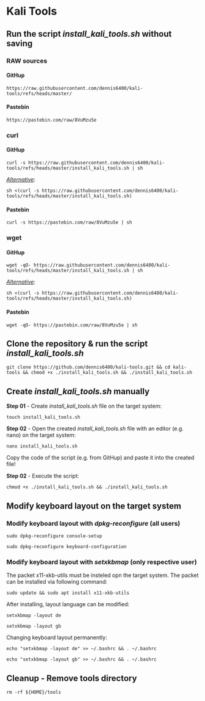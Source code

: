 # Kali Tools

## Run the script *install_kali_tools.sh* without saving
 
### RAW sources

#### GitHup

```shell
https://raw.githubusercontent.com/dennis6400/kali-tools/refs/heads/master/
```

#### Pastebin

```shell
https://pastebin.com/raw/8VuMzu5e
```

### curl

#### GitHup

```shell
curl -s https://raw.githubusercontent.com/dennis6400/kali-tools/refs/heads/master/install_kali_tools.sh | sh 
```

*<u>Alternative</u>*:

```shell
sh <(curl -s https://raw.githubusercontent.com/dennis6400/kali-tools/refs/heads/master/install_kali_tools.sh)
```

#### Pastebin

```shell
curl -s https://pastebin.com/raw/8VuMzu5e | sh 
```

### wget

#### GitHup

```shell
wget -qO- https://raw.githubusercontent.com/dennis6400/kali-tools/refs/heads/master/install_kali_tools.sh | sh
```

*<u>Alternative</u>*:

```shell
sh <(curl -s https://raw.githubusercontent.com/dennis6400/kali-tools/refs/heads/master/install_kali_tools.sh)
```

#### Pastebin

```shell
wget -qO- https://pastebin.com/raw/8VuMzu5e | sh 
```

## Clone the repository & run the script *install_kali_tools.sh*

```shell
git clone https://github.com/dennis6400/kali-tools.git && cd kali-tools && chmod +x ./install_kali_tools.sh && ./install_kali_tools.sh
```

## Create *install_kali_tools.sh* manually

**Step 01** - Create *install_kali_tools.sh* file on the target system:

```shell
touch install_kali_tools.sh
```

**Step 02** - Open the created *install_kali_tools.sh* file with an editor (e.g. nano) on the target system:

```shell
nano install_kali_tools.sh
```

Copy the code of the script (e.g. from GitHup) and paste it into the created file!

**Step 02** - Execute the script:

```shell
chmod +x ./install_kali_tools.sh && ./install_kali_tools.sh
```

## Modify keyboard layout on the target system

### Modify keyboard layout with *dpkg-reconfigure* (all users)

```shell
sudo dpkg-reconfigure console-setup
```

```shell
sudo dpkg-reconfigure keyboard-configuration
```

### Modify keyboard layout with *setxkbmap* (only respective user)

The packet x11-xkb-utils must be insteled opn the target system. The packet can be installed via following command:

```shell
sudo update && sudo apt install x11-xkb-utils
```

After installing, layout language can be modified:

```shell
setxkbmap -layout de
```

```
setxkbmap -layout gb
```

Changing keyboard layout permanently:

```shell
echo "setxkbmap -layout de" >> ~/.bashrc && . ~/.bashrc
```

```shell
echo "setxkbmap -layout gb" >> ~/.bashrc && . ~/.bashrc
```

## Cleanup - Remove tools directory

```shell
rm -rf ${HOME}/tools
```
